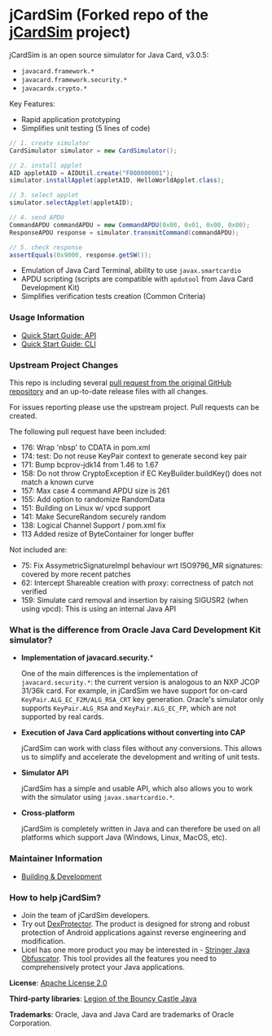 jCardSim (Forked repo of the [jCardSim](http://jcardsim.org) project)
======

jCardSim is an open source simulator for Java Card, v3.0.5:

* `javacard.framework.*`
* `javacard.framework.security.*`
* `javacardx.crypto.*`

Key Features:

* Rapid application prototyping
* Simplifies unit testing (5 lines of code)

```java
// 1. create simulator
CardSimulator simulator = new CardSimulator();

// 2. install applet
AID appletAID = AIDUtil.create("F000000001");
simulator.installApplet(appletAID, HelloWorldApplet.class);

// 3. select applet
simulator.selectApplet(appletAID);

// 4. send APDU
CommandAPDU commandAPDU = new CommandAPDU(0x00, 0x01, 0x00, 0x00);
ResponseAPDU response = simulator.transmitCommand(commandAPDU);

// 5. check response
assertEquals(0x9000, response.getSW());
```

* Emulation of Java Card Terminal, ability to use `javax.smartcardio`
* APDU scripting (scripts are compatible with `apdutool` from Java Card Development Kit)
* Simplifies verification tests creation (Common Criteria)

### Usage Information

* [Quick Start Guide: API](./sitedocs/quick_start_guide_simulator_api.md)
* [Quick Start Guide: CLI](./sitedocs/quick_start_guide_using_in_cli_mode.md)

### Upstream Project Changes 

This repo is including several [pull request from the original GitHub repository](https://github.com/licel/jcardsim/pulls)
and an up-to-date release files with all changes.

For issues reporting please use the upstream project. Pull requests can be created.

The following pull request have been included:

* 176: Wrap 'nbsp' to CDATA in pom.xml
* 174: test: Do not reuse KeyPair context to generate second key pair
* 171: Bump bcprov-jdk14 from 1.46 to 1.67
* 158: Do not throw CryptoException if EC KeyBuilder.buildKey() does not match a known curve
* 157: Max case 4 command APDU size is 261
* 155: Add option to randomize RandomData
* 151: Building on Linux w/ vpcd support
* 141: Make SecureRandom securely random
* 138: Logical Channel Support / pom.xml fix
* 113 Added resize of ByteContainer for longer buffer

Not included are:

* 75: Fix AssymetricSignatureImpl behaviour wrt ISO9796_MR signatures: covered by more recent patches
* 62: Intercept Shareable creation with proxy: correctness of patch not verified
* 159: Simulate card removal and insertion by raising SIGUSR2 (when using vpcd): This is using an internal Java API

### What is the difference from Oracle Java Card Development Kit simulator?

* **Implementation of javacard.security.***

  One of the main differences is the implementation of `javacard.security.*`: the current version is analogous to an NXP JCOP 31/36k card. For example, in jCardSim we have support for on-card `KeyPair.ALG_EC_F2M/ALG_RSA_CRT` key generation. Oracle's simulator only supports `KeyPair.ALG_RSA` and `KeyPair.ALG_EC_FP`, which are not supported by real cards.

* **Execution of Java Card applications without converting into CAP**

  jCardSim can work with class files without any conversions. This allows us to simplify and accelerate the development and writing of unit tests.

* **Simulator API**

  jCardSim has a simple and usable API, which also allows you to work with the simulator using `javax.smartcardio.*`.

* **Cross-platform**

  jCardSim is completely written in Java and can therefore be used on all platforms which support Java (Windows, Linux, MacOS, etc).

### Maintainer Information

* [Building & Development](./sitedocs/getting_source_and_compiling.md)

### How to help jCardSim?

* Join the team of jCardSim developers.
* Try out [DexProtector](https://licelus.com/products/dexprotector). The product is designed for strong and robust protection of Android applications against reverse engineering and modification.
* Licel has one more product you may be interested in - [Stringer Java Obfuscator](https://licelus.com/products/stringer). This tool provides all the features you need to comprehensively protect your Java applications.

**License**: [Apache License 2.0](http://www.apache.org/licenses/LICENSE-2.0)

**Third-party libraries**: [Legion of the Bouncy Castle Java](http://www.bouncycastle.org/java.html)

**Trademarks**: Oracle, Java and Java Card are trademarks of Oracle Corporation.
